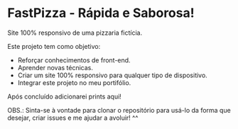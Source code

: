 # FastPizza - Rápida e Saborosa!
 
 Site 100% responsivo de uma pizzaria fictícia.
 
 Este projeto tem como objetivo:
 * Reforçar conhecimentos de front-end.
 * Aprender novas técnicas.
 * Criar um site 100% responsivo para qualquer tipo de dispositivo.
 * Integrar este projeto no meu portifólio.
 
 Após concluído adicionarei prints aqui!
 
 OBS.: Sinta-se à vontade para clonar o repositório para usá-lo da forma que desejar, criar issues e me ajudar a avoluir! ^^
